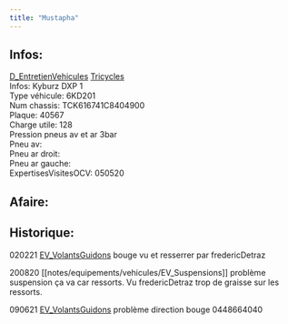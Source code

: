 ```yaml
---
title: "Mustapha"
---
```


## Infos:
[D_EntretienVehicules](notes/departements/D_EntretienVehicules.md) [Tricycles](notes/equipements/vehicules/C_KyburzDXP.md)\
Infos: Kyburz DXP 1\
Type véhicule: 6KD201\
Num chassis: TCK616741C8404900\
Plaque: 40567\
Charge utile: 128\
Pression pneus av et ar 3bar\
Pneu av:\
Pneu ar droit:\
Pneu ar gauche:\
ExpertisesVisitesOCV: 050520

## Afaire:

## Historique:
020221 [EV_VolantsGuidons](notes/equipements/vehicules/EV_VolantsGuidons.md) bouge vu et resserrer par fredericDetraz

200820 [[notes/equipements/vehicules/EV_Suspensions]] problème suspension ça va car ressorts. Vu fredericDetraz trop de graisse sur les ressorts.

090621 [EV_VolantsGuidons](notes/equipements/vehicules/EV_VolantsGuidons.md) problème direction bouge 0448664040
